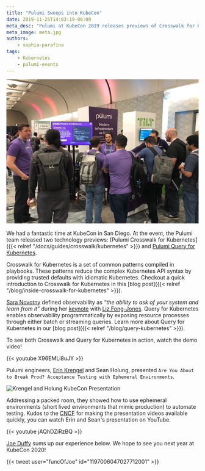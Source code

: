 ```yaml
---
title: "Pulumi Sweeps into KubeCon"
date: 2019-11-25T14:03:19-06:00
meta_desc: "Pulumi at KubeCon 2019 releases previews of Crosswalk for Kubernetes and Query for Kubernetes "
meta_image: meta.jpg
authors:
    - sophia-parafina
tags:
    - Kubernetes
    - pulumi-events
---
```


![Pulumi Booth KubeCon2019](booth.jpg)

We had a fantastic time at KubeCon in San Diego. At the event, the Pulumi team released two technology previews: [Pulumi Crosswalk for Kubernetes]({{< relref "/docs/guides/crosswalk/kubernetes" >}}) and [Pulumi Query for Kubernetes](https://github.com/pulumi/pulumi-query-kubernetes).

Crosswalk for Kubernetes is a set of common patterns compiled in playbooks. These patterns reduce the complex Kubernetes API syntax by providing trusted defaults with idiomatic Kubernetes. Checkout a quick introduction to Crosswalk for Kubernetes in this [blog post]({{< relref "/blog/inside-crosswalk-for-kubernetes" >}}).

[Sara Novotny](https://twitter.com/sarahnovotny) defined observability as *“the ability to ask of your system and learn from it”* during her [keynote](https://www.youtube.com/watch?v=W_8MHdtrgZE) with [Liz Fong-Jones](https://twitter.com/lizthegrey). Query for Kubernetes enables observability programmatically by exposing resource processes through either batch or streaming queries. Learn more about Query for Kubernetes in our [blog post]({{< relref "/blog/query-kubernetes" >}}).

To see both Crosswalk and Query for Kubernetes in action, watch the demo video!

{{< youtube X96EMLi8uJY >}}

Pulumi engineers, [Erin Krengel](https://twitter.com/eckrengel) and Sean Holung, presented `Are You About to Break Prod? Acceptance Testing with Ephemeral Environments`.

![Krengel and Holung KubeCon Presentation](krengel-holung.jpg)

Addressing a packed room, they showed how to use ephemeral environments (short lived environments that mimic production) to automate testing. Kudos to the [CNCF](https://twitter.com/CloudNativeFdn) for making the presentation videos available quickly, you can watch Erin and Sean's presentation on YouTube.

{{< youtube jAQhDZiRzBQ >}}

[Joe Duffy](https://twitter.com/funcofjoe) sums up our experience below. We hope to see you next year at KubeCon 2020!

{{< tweet user="funcOfJoe" id="1197006047027712001" >}}
